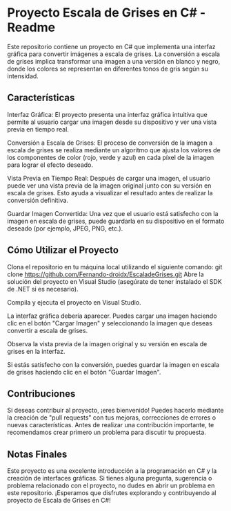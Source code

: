 # Proyecto Escala de Grises en C# - Readme

Este repositorio contiene un proyecto en C# que implementa una interfaz gráfica para convertir imágenes a escala de grises. La conversión a escala de grises implica transformar una imagen a una versión en blanco y negro, donde los colores se representan en diferentes tonos de gris según su intensidad.

## Características
Interfaz Gráfica: El proyecto presenta una interfaz gráfica intuitiva que permite al usuario cargar una imagen desde su dispositivo y ver una vista previa en tiempo real.

Conversión a Escala de Grises: El proceso de conversión de la imagen a escala de grises se realiza mediante un algoritmo que ajusta los valores de los componentes de color (rojo, verde y azul) en cada píxel de la imagen para lograr el efecto deseado.

Vista Previa en Tiempo Real: Después de cargar una imagen, el usuario puede ver una vista previa de la imagen original junto con su versión en escala de grises. Esto ayuda a visualizar el resultado antes de realizar la conversión definitiva.

Guardar Imagen Convertida: Una vez que el usuario está satisfecho con la imagen en escala de grises, puede guardarla en su dispositivo en el formato deseado (por ejemplo, JPEG, PNG, etc.).

## Cómo Utilizar el Proyecto
Clona el repositorio en tu máquina local utilizando el siguiente comando:
git clone https://github.com/Fernando-droidx/EscaladeGrises.git
Abre la solución del proyecto en Visual Studio (asegúrate de tener instalado el SDK de .NET si es necesario).

Compila y ejecuta el proyecto en Visual Studio.

La interfaz gráfica debería aparecer. Puedes cargar una imagen haciendo clic en el botón "Cargar Imagen" y seleccionando la imagen que deseas convertir a escala de grises.

Observa la vista previa de la imagen original y su versión en escala de grises en la interfaz.

Si estás satisfecho con la conversión, puedes guardar la imagen en escala de grises haciendo clic en el botón "Guardar Imagen".

## Contribuciones
Si deseas contribuir al proyecto, ¡eres bienvenido! Puedes hacerlo mediante la creación de "pull requests" con tus mejoras, correcciones de errores o nuevas características. Antes de realizar una contribución importante, te recomendamos crear primero un problema para discutir tu propuesta.

## Notas Finales
Este proyecto es una excelente introducción a la programación en C# y la creación de interfaces gráficas. Si tienes alguna pregunta, sugerencia o problema relacionado con el proyecto, no dudes en abrir un problema en este repositorio. ¡Esperamos que disfrutes explorando y contribuyendo al proyecto de Escala de Grises en C#!
